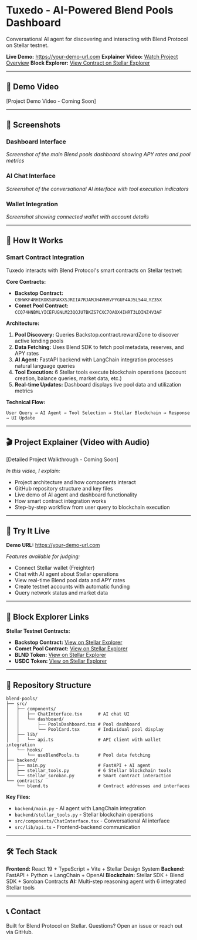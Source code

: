 # Tuxedo - AI-Powered Blend Pools Dashboard

Conversational AI agent for discovering and interacting with Blend Protocol on Stellar testnet.

**Live Demo:** https://your-demo-url.com
**Explainer Video:** [Watch Project Overview]()
**Block Explorer:** [View Contract on Stellar Explorer]()

---

## 🎥 Demo Video

[Project Demo Video - Coming Soon]

---

## 📸 Screenshots

### Dashboard Interface
*Screenshot of the main Blend pools dashboard showing APY rates and pool metrics*

### AI Chat Interface
*Screenshot of the conversational AI interface with tool execution indicators*

### Wallet Integration
*Screenshot showing connected wallet with account details*

---

## 🔧 How It Works

### Smart Contract Integration
Tuxedo interacts with Blend Protocol's smart contracts on Stellar testnet:

**Core Contracts:**
- **Backstop Contract:** `CBHWKF4RHIKOKSURAKXSJRIIA7RJAMJH4VHRVPYGUF4AJ5L544LYZ35X`
- **Comet Pool Contract:** `CCQ74HNBMLYICEFUGNLM23QQJU7BKZS7CXC7OAOX4IHRT3LDINZ4V3AF`

**Architecture:**
1. **Pool Discovery:** Queries Backstop.contract.rewardZone to discover active lending pools
2. **Data Fetching:** Uses Blend SDK to fetch pool metadata, reserves, and APY rates
3. **AI Agent:** FastAPI backend with LangChain integration processes natural language queries
4. **Tool Execution:** 6 Stellar tools execute blockchain operations (account creation, balance queries, market data, etc.)
5. **Real-time Updates:** Dashboard displays live pool data and utilization metrics

**Technical Flow:**
```
User Query → AI Agent → Tool Selection → Stellar Blockchain → Response → UI Update
```

---

## 🎬 Project Explainer (Video with Audio)

[Detailed Project Walkthrough - Coming Soon]

*In this video, I explain:*
- Project architecture and how components interact
- GitHub repository structure and key files
- Live demo of AI agent and dashboard functionality
- How smart contract integration works
- Step-by-step workflow from user query to blockchain execution

---

## 🚀 Try It Live

**Demo URL:** https://your-demo-url.com

*Features available for judging:*
- Connect Stellar wallet (Freighter)
- Chat with AI agent about Stellar operations
- View real-time Blend pool data and APY rates
- Create testnet accounts with automatic funding
- Query network status and market data

---

## 🔗 Block Explorer Links

**Stellar Testnet Contracts:**
- **Backstop Contract:** [View on Stellar Explorer](https://stellar.expert/explorer/testnet/contract/CBHWKF4RHIKOKSURAKXSJRIIA7RJAMJH4VHRVPYGUF4AJ5L544LYZ35X)
- **Comet Pool Contract:** [View on Stellar Explorer](https://stellar.expert/explorer/testnet/contract/CCQ74HNBMLYICEFUGNLM23QQJU7BKZS7CXC7OAOX4IHRT3LDINZ4V3AF)
- **BLND Token:** [View on Stellar Explorer](https://stellar.expert/explorer/testnet/asset/CB22KRA3YZVCNCQI64JQ5WE7UY2VAV7WFLK6A2JN3HEX56T2EDAFO7QF-BLND)
- **USDC Token:** [View on Stellar Explorer](https://stellar.expert/explorer/testnet/asset/CAQCFVLOBK5GIULPNZRGATJJMIZL5BSP7X5YJVMCPTUEPFM4AVSRCJU-USDC)

---

## 📁 Repository Structure

```
blend-pools/
├── src/
│   ├── components/
│   │   ├── ChatInterface.tsx      # AI chat UI
│   │   └── dashboard/
│   │       ├── PoolsDashboard.tsx # Pool dashboard
│   │       └── PoolCard.tsx       # Individual pool display
│   ├── lib/
│   │   └── api.ts                 # API client with wallet integration
│   └── hooks/
│       └── useBlendPools.ts       # Pool data fetching
├── backend/
│   ├── main.py                    # FastAPI + AI agent
│   ├── stellar_tools.py           # 6 Stellar blockchain tools
│   └── stellar_soroban.py         # Smart contract interaction
└── contracts/
    └── blend.ts                   # Contract addresses and interfaces
```

**Key Files:**
- `backend/main.py` - AI agent with LangChain integration
- `backend/stellar_tools.py` - Stellar blockchain operations
- `src/components/ChatInterface.tsx` - Conversational AI interface
- `src/lib/api.ts` - Frontend-backend communication

---

## 🛠️ Tech Stack

**Frontend:** React 19 + TypeScript + Vite + Stellar Design System
**Backend:** FastAPI + Python + LangChain + OpenAI
**Blockchain:** Stellar SDK + Blend SDK + Soroban Contracts
**AI:** Multi-step reasoning agent with 6 integrated Stellar tools

---

## 📞 Contact

Built for Blend Protocol on Stellar. Questions? Open an issue or reach out via GitHub.